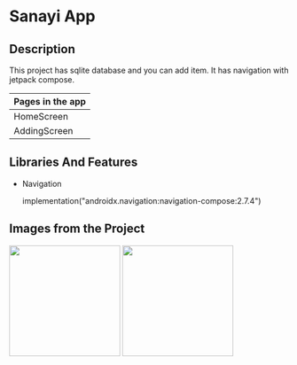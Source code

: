 # Sanayi App

Description
-------------

<p>
This project has sqlite database and you can add item.
It has navigation with jetpack compose. <p>

  
| Pages in the app |
| --------- |
|  HomeScreen     |
|  AddingScreen     |
  
## Libraries And Features
  
  - Navigation <p>
    implementation("androidx.navigation:navigation-compose:2.7.4") <p>


## Images from the Project

<a href="https://github.com/enesokurterzi/odev_2/assets/113862251/f221a6f3-9443-4488-af38-e29a27a54dbb" target="_blank">
<img src="https://github.com/enesokurterzi/odev_2/assets/113862251/f221a6f3-9443-4488-af38-e29a27a54dbb" width="200" style="max-width:100%;"></a>
   
<a href="https://github.com/enesokurterzi/odev_2/assets/113862251/e9855499-641b-498a-8c12-fe8089ca70f8" target="_blank">
<img src="https://github.com/enesokurterzi/odev_2/assets/113862251/e9855499-641b-498a-8c12-fe8089ca70f8" width="200" style="max-width:100%;"></a>
   

     
     
